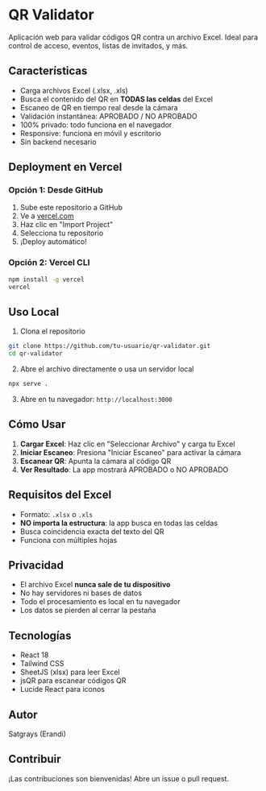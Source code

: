 # QR Validator

Aplicación web para validar códigos QR contra un archivo Excel. Ideal para control de acceso, eventos, listas de invitados, y más.

## Características

- Carga archivos Excel (.xlsx, .xls)
- Busca el contenido del QR en **TODAS las celdas** del Excel
- Escaneo de QR en tiempo real desde la cámara
- Validación instantánea: APROBADO / NO APROBADO
- 100% privado: todo funciona en el navegador
- Responsive: funciona en móvil y escritorio
- Sin backend necesario

## Deployment en Vercel

### Opción 1: Desde GitHub

1. Sube este repositorio a GitHub
2. Ve a [vercel.com](https://vercel.com)
3. Haz clic en "Import Project"
4. Selecciona tu repositorio
5. ¡Deploy automático! 

### Opción 2: Vercel CLI
```bash
npm install -g vercel
vercel
```

## Uso Local

1. Clona el repositorio
```bash
git clone https://github.com/tu-usuario/qr-validator.git
cd qr-validator
```

2. Abre el archivo directamente o usa un servidor local
```bash
npx serve .
```

3. Abre en tu navegador: `http://localhost:3000`

## Cómo Usar

1. **Cargar Excel**: Haz clic en "Seleccionar Archivo" y carga tu Excel
2. **Iniciar Escaneo**: Presiona "Iniciar Escaneo" para activar la cámara
3. **Escanear QR**: Apunta la cámara al código QR
4. **Ver Resultado**: La app mostrará APROBADO o NO APROBADO

## Requisitos del Excel

- Formato: `.xlsx` o `.xls`
- **NO importa la estructura**: la app busca en todas las celdas
- Busca coincidencia exacta del texto del QR
- Funciona con múltiples hojas

## Privacidad

- El archivo Excel **nunca sale de tu dispositivo**
- No hay servidores ni bases de datos
- Todo el procesamiento es local en tu navegador
- Los datos se pierden al cerrar la pestaña

## Tecnologías

- React 18
- Tailwind CSS
- SheetJS (xlsx) para leer Excel
- jsQR para escanear códigos QR
- Lucide React para iconos

## Autor

Satgrays (Erandi)

## Contribuir

¡Las contribuciones son bienvenidas! Abre un issue o pull request.